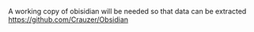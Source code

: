 A working copy of obisidian will be needed so that data can be extracted
https://github.com/Crauzer/Obsidian
